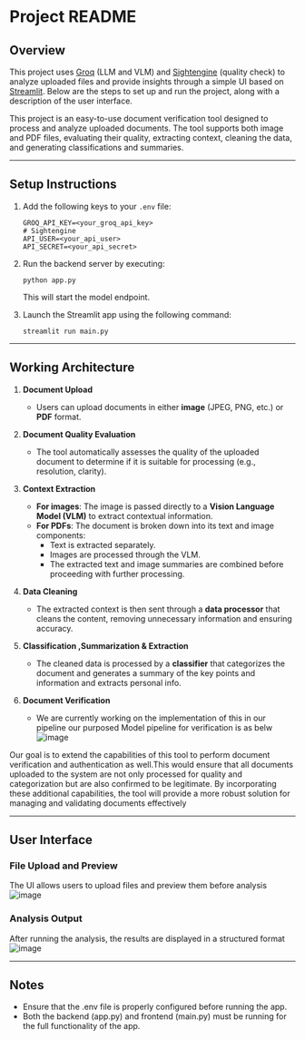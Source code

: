 # Project README

## Overview

This project uses [Groq](https://groq.com/) (LLM and VLM) and [Sightengine](https://sightengine.com/) (quality check) to analyze uploaded files and provide insights through a simple UI based on [Streamlit](https://streamlit.io). Below are the steps to set up and run the project, along with a description of the user interface.

This project is an easy-to-use document verification tool designed to process and analyze uploaded documents. The tool supports both image and PDF files, evaluating their quality, extracting context, cleaning the data, and generating classifications and summaries.


---

## Setup Instructions

1. Add the following keys to your ```.env``` file:

   ```
   GROQ_API_KEY=<your_groq_api_key>
   # Sightengine
   API_USER=<your_api_user>
   API_SECRET=<your_api_secret>
   ```
   

2. Run the backend server by executing:

   ```
   python app.py
   ```
   

   This will start the model endpoint.

3. Launch the Streamlit app using the following command:

   ```
   streamlit run main.py
   ```
   

---

## Working Architecture

1. **Document Upload**
   - Users can upload documents in either **image** (JPEG, PNG, etc.) or **PDF** format.

2. **Document Quality Evaluation**
   - The tool automatically assesses the quality of the uploaded document to determine if it is suitable for processing (e.g., resolution, clarity).

3. **Context Extraction**
   - **For images**: The image is passed directly to a **Vision Language Model (VLM)** to extract contextual information.
   - **For PDFs**: The document is broken down into its text and image components:
     - Text is extracted separately.
     - Images are processed through the VLM.
     - The extracted text and image summaries are combined before proceeding with further processing.

4. **Data Cleaning**
   - The extracted context is then sent through a **data processor** that cleans the content, removing unnecessary information and ensuring accuracy.

5. **Classification ,Summarization & Extraction**
   - The cleaned data is processed by a **classifier** that categorizes the document and generates a summary of the key points and information and extracts personal info.

6. **Document Verification**
   - We are currently working on the implementation of this in our pipeline our purposed Model pipeline for verification is as belw
   ![image](https://github.com/user-attachments/assets/a3b7c315-14d9-4a1e-9f5c-e4904adf9598)

Our goal is to extend the capabilities of this tool to perform document verification and authentication as well.This would ensure that all documents uploaded to the system are not only processed for quality and categorization but are also confirmed to be legitimate. By incorporating these additional capabilities, the tool will provide a more robust solution for managing and validating documents effectively


---


## User Interface

### File Upload and Preview

The UI allows users to upload files and preview them before analysis
![image](https://github.com/user-attachments/assets/4bdae180-d2b0-4dae-8f69-85df3d10a7c5)


### Analysis Output

After running the analysis, the results are displayed in a structured format
![image](https://github.com/user-attachments/assets/2d7dd46e-2ab3-4ecc-b4ed-b76f488f5c9e)



---

## Notes

- Ensure that the .env file is properly configured before running the app.
- Both the backend (app.py) and frontend (main.py) must be running for the full functionality of the app.
